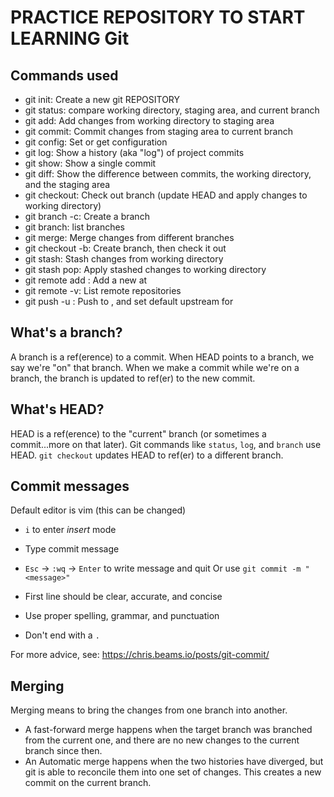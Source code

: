 # PRACTICE REPOSITORY TO START LEARNING Git

## Commands used

- git init: Create a new git REPOSITORY
- git status: compare working directory, staging area, and current branch
- git add: Add changes from working directory to staging area
- git commit: Commit changes from staging area to current branch
- git config: Set or get configuration
- git log: Show a history (aka "log") of project commits
- git show: Show a single commit
- git diff: Show the difference between commits, the working directory, and the staging area
- git checkout: Check out branch (update HEAD and apply changes to working directory)
- git branch -c: Create a branch
- git branch: list branches
- git merge: Merge changes from different branches
- git checkout -b: Create branch, then check it out
- git stash: Stash changes from working directory
- git stash pop: Apply stashed changes to working directory
- git remote add <remote> <url>: Add a new <remote> at <url> 
- git remote -v: List remote repositories 
- git push -u <remote> <branch>: Push <branch> to <remote>, and set default upstream for <branch> 

## What's a branch?

A branch is a ref(erence) to a commit. When HEAD points to a branch, we say we're "on" that branch. When we make a commit while we're on a branch, the branch is updated to ref(er)  to the new commit.

## What's HEAD?

HEAD is a ref(erence) to the "current" branch (or sometimes a commit...more on that later). Git commands like `status`, `log`, and `branch` use HEAD. `git checkout` updates HEAD to ref(er) to a different branch.

## Commit messages

Default editor is vim (this can be changed)
  - `i` to enter *insert* mode
  - Type commit message
  - `Esc` -> `:wq` -> `Enter` to write message and quit
Or use `git commit -m "<message>"`

- First line should be clear, accurate, and concise
- Use proper spelling, grammar, and punctuation
- Don't end with a `.`

For more advice, see: https://chris.beams.io/posts/git-commit/

## Merging

Merging means to bring the changes from one branch into another.

- A fast-forward merge happens when the target branch was branched from the current one, and there are no new changes to the current branch since then.
- An Automatic merge happens when the two histories have diverged, but git is able to reconcile them into one set of changes. This creates a new commit on the current branch.
